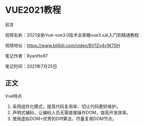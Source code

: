 # VUE2021教程

前言

视频名称：2021全新Vue-vue3.0技术全家桶vue3.x从入门到精通教程

视频地址：https://www.bilibili.com/video/BV1Zy4y1K7SH

笔记作者：RyanHo97

笔记时间：2021年7月25日



## 正文



Vue特点

1. 采用组件化模式，提高代码复用率、切让代码更好维护。
2. 声明式编码，让编码人员无需直接操作DOM，提高开发效率。
3. 使用虚拟DOM+优秀的Diff算法，尽量复用DOM节点。